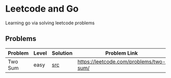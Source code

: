 # Leetcode and Go

Learning go via solving leetcode problems

## Problems

| Problem  | Level | Solution      | Problem Link
| -        | -     | -             | -
| Two Sum  | easy  | [src](twosum) | https://leetcode.com/problems/two-sum/
